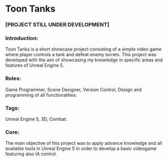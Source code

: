 # Toon Tanks

### [PROJECT STILL UNDER DEVELOPMENT]

### Introduction:
Toon Tanks is a short showcase project consisting of a simple video game where player controls a tank and defeat enemy turrets. This project was developed with the aim of showcasing my knowledge in specific areas and features of Unreal Engine 5.

### Roles:
Game Programmer, Scene Designer, Version Control, Design and programming of all functionalities.

### Tags:
Unreal Engine 5, 3D, Combat.

### Core:
The main objective of this project was to apply advance knowledge and all available tools in Unreal Engine 5 in order to develop a basic videogame featuring also IA control.
